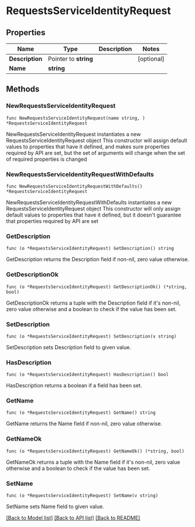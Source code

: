 # RequestsServiceIdentityRequest

## Properties

Name | Type | Description | Notes
------------ | ------------- | ------------- | -------------
**Description** | Pointer to **string** |  | [optional] 
**Name** | **string** |  | 

## Methods

### NewRequestsServiceIdentityRequest

`func NewRequestsServiceIdentityRequest(name string, ) *RequestsServiceIdentityRequest`

NewRequestsServiceIdentityRequest instantiates a new RequestsServiceIdentityRequest object
This constructor will assign default values to properties that have it defined,
and makes sure properties required by API are set, but the set of arguments
will change when the set of required properties is changed

### NewRequestsServiceIdentityRequestWithDefaults

`func NewRequestsServiceIdentityRequestWithDefaults() *RequestsServiceIdentityRequest`

NewRequestsServiceIdentityRequestWithDefaults instantiates a new RequestsServiceIdentityRequest object
This constructor will only assign default values to properties that have it defined,
but it doesn't guarantee that properties required by API are set

### GetDescription

`func (o *RequestsServiceIdentityRequest) GetDescription() string`

GetDescription returns the Description field if non-nil, zero value otherwise.

### GetDescriptionOk

`func (o *RequestsServiceIdentityRequest) GetDescriptionOk() (*string, bool)`

GetDescriptionOk returns a tuple with the Description field if it's non-nil, zero value otherwise
and a boolean to check if the value has been set.

### SetDescription

`func (o *RequestsServiceIdentityRequest) SetDescription(v string)`

SetDescription sets Description field to given value.

### HasDescription

`func (o *RequestsServiceIdentityRequest) HasDescription() bool`

HasDescription returns a boolean if a field has been set.

### GetName

`func (o *RequestsServiceIdentityRequest) GetName() string`

GetName returns the Name field if non-nil, zero value otherwise.

### GetNameOk

`func (o *RequestsServiceIdentityRequest) GetNameOk() (*string, bool)`

GetNameOk returns a tuple with the Name field if it's non-nil, zero value otherwise
and a boolean to check if the value has been set.

### SetName

`func (o *RequestsServiceIdentityRequest) SetName(v string)`

SetName sets Name field to given value.



[[Back to Model list]](../README.md#documentation-for-models) [[Back to API list]](../README.md#documentation-for-api-endpoints) [[Back to README]](../README.md)



